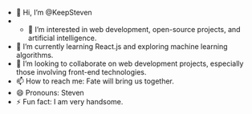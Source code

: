 * 👋 Hi, I’m @KeepSteven
* * 👀 I’m interested in web development, open-source projects, and artificial intelligence.
* 🌱 I’m currently learning React.js and exploring machine learning algorithms.
* 💞️ I’m looking to collaborate on web development projects, especially those involving front-end technologies.
* 📫 How to reach me: Fate will bring us together.
* 😄 Pronouns: Steven
* ⚡ Fun fact: I am very handsome.
